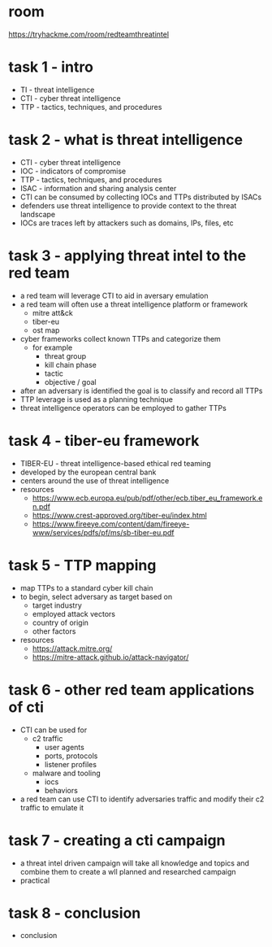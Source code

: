 # room
https://tryhackme.com/room/redteamthreatintel

# task 1 - intro
* TI - threat intelligence
* CTI - cyber threat intelligence
* TTP - tactics, techniques, and procedures

# task 2 - what is threat intelligence
* CTI - cyber threat intelligence
* IOC - indicators of compromise
* TTP - tactics, techniques, and procedures
* ISAC - information and sharing analysis center
* CTI can be consumed by collecting IOCs and TTPs distributed by ISACs
* defenders use threat intelligence to provide context to the threat landscape
* IOCs are traces left by attackers such as domains, IPs, files, etc

# task 3 - applying threat intel to the red team
* a red team will leverage CTI to aid in aversary emulation
* a red team will often use a threat intelligence platform or framework
    * mitre att&ck
    * tiber-eu
    * ost map
* cyber frameworks collect known TTPs and categorize them
    * for example
        * threat group
        * kill chain phase
        * tactic
        * objective / goal
* after an adversary is identified the goal is to classify and record all TTPs
* TTP leverage is used as a planning technique
* threat intelligence operators can be employed to gather TTPs

# task 4 - tiber-eu framework
* TIBER-EU - threat intelligence-based ethical red teaming
* developed by the european central bank
* centers around the use of threat intelligence
* resources
    * https://www.ecb.europa.eu/pub/pdf/other/ecb.tiber_eu_framework.en.pdf
    * https://www.crest-approved.org/tiber-eu/index.html
    * https://www.fireeye.com/content/dam/fireeye-www/services/pdfs/pf/ms/sb-tiber-eu.pdf

# task 5 - TTP mapping
* map TTPs to a standard cyber kill chain
* to begin, select adversary as target based on
    * target industry
    * employed attack vectors
    * country of origin
    * other factors
* resources
    * https://attack.mitre.org/
    * https://mitre-attack.github.io/attack-navigator/

# task 6 - other red team applications of cti
* CTI can be used for
    * c2 traffic
        * user agents
        * ports, protocols
        * listener profiles
    * malware and tooling
        * iocs
        * behaviors
* a red team can use CTI to identify adversaries traffic and modify their c2 traffic to emulate it

# task 7 - creating a cti campaign
* a threat intel driven campaign will take all knowledge and topics and combine them to create a wll planned and researched campaign
* practical

# task 8 - conclusion
* conclusion